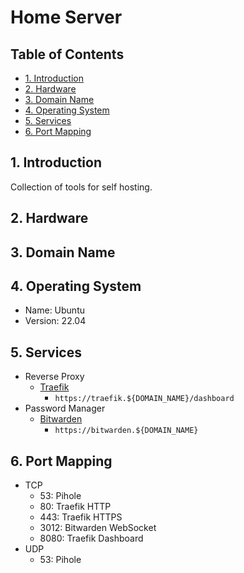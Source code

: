 # Home Server <!-- omit in toc -->

## Table of Contents <!-- omit in toc -->

- [1. Introduction](#1-introduction)
- [2. Hardware](#2-hardware)
- [3. Domain Name](#3-domain-name)
- [4. Operating System](#4-operating-system)
- [5. Services](#5-services)
- [6. Port Mapping](#6-port-mapping)

## 1. Introduction

Collection of tools for self hosting.

## 2. Hardware

## 3. Domain Name

## 4. Operating System

- Name: Ubuntu
- Version: 22.04

## 5. Services

- Reverse Proxy
  - [Traefik](services/traefik/README.md)
    - `https://traefik.${DOMAIN_NAME}/dashboard`
- Password Manager
  - [Bitwarden](services/bitwarden/README.md)
    - `https://bitwarden.${DOMAIN_NAME}`

## 6. Port Mapping

- TCP
  - 53: Pihole
  - 80: Traefik HTTP
  - 443: Traefik HTTPS
  - 3012: Bitwarden WebSocket
  - 8080: Traefik Dashboard
- UDP
  - 53: Pihole
